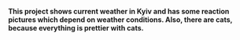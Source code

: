 **This project shows current weather in Kyiv and has some reaction pictures which depend on weather conditions. Also, there are cats, because everything is prettier with cats.**
